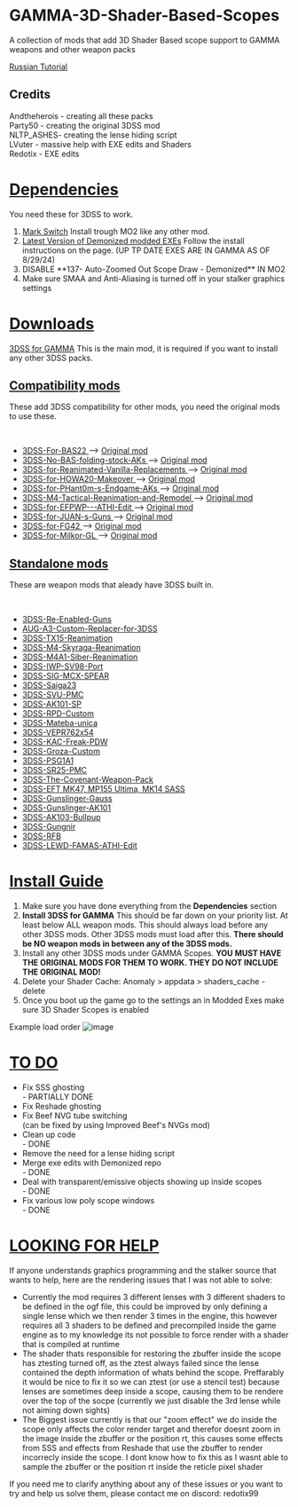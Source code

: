 # GAMMA-3D-Shader-Based-Scopes
A collection of mods that add 3D Shader Based scope support to GAMMA weapons and other weapon packs

<a href="https://github.com/Redotix/GAMMA-3D-Shader-Based-Scopes/blob/main/README-ru.md">Russian Tutorial</a>

<h2>Credits</h2>
Andtheherois - creating all these packs<br/>
Party50 - creating the original 3DSS mod<br/>
NLTP_ASHES- creating the lense hiding script<br/>
LVuter - massive help with EXE edits and Shaders<br/>
Redotix - EXE edits<br/>

<h1><u> Dependencies </u></h1>
You need these for 3DSS to work.
<ol>
  <li><a href="https://github.com/andtheherois/Mark-Switch-10-GAMMA-ver./releases">Mark Switch</a> Install trough MO2 like any other mod.</li>
  <li><a href="https://github.com/themrdemonized/STALKER-Anomaly-modded-exes">Latest Version of Demonized modded EXEs</a> Follow the install instructions on the page. (UP TP DATE EXES ARE IN GAMMA AS OF 8/29/24)</li>
  <li>DISABLE **137- Auto-Zoomed Out Scope Draw - Demonized** IN MO2</li>
  <li>Make sure SMAA and Anti-Aliasing is turned off in your stalker graphics settings</li>
</ol>

<h1><u> Downloads </u></h1>

  <a href="https://github.com/Redotix/3DSS-for-GAMMA/releases">3DSS for GAMMA</a>
  This is the main mod, it is required if you want to install any other 3DSS packs.

<h2><u>Compatibility mods</u></h2>
<p>These add 3DSS compatibility for other mods, you need the original mods to use these.</p><br />
<ul>
  <li><a href="https://github.com/andtheherois/3DSS-For-BAS22/releases">
    3DSS-For-BAS22
  </a> --> <a href="https://github.com/andtheherois/3DSS-For-BAS22/blob/main/README.md">
    Original mod</a></li>
  
  <li><a href="https://github.com/andtheherois/3DSS-No-BAS-folding-stock-AKs/releases">
    3DSS-No-BAS-folding-stock-AKs
  </a> --> <a href="https://github.com/andtheherois/3DSS-No-BAS-folding-stock-AKs/blob/main/README.md">
    Original mod</a></li>
    
  <li><a href="https://github.com/andtheherois/3DSS-for-Reanimated-Vanilla-Replacements/releases">
    3DSS-for-Reanimated-Vanilla-Replacements
  </a> --> <a href="https://github.com/andtheherois/3DSS-for-Reanimated-Vanilla-Replacements/blob/main/README.md">
    Original mod</a></li>
    
  <li><a href="https://github.com/andtheherois/3DSS-for-HOWA20-Makeover/releases">
    3DSS-for-HOWA20-Makeover
  </a> --> <a href="https://github.com/andtheherois/3DSS-for-HOWA20-Makeover/blob/main/README.md">
    Original mod</a></li>
    
  <li><a href="https://github.com/andtheherois/3DSS-for-Phant0m-s-Endgame-AKs/releases">
    3DSS-for-PHant0m-s-Endgame-AKs
  </a> --> <a href="https://github.com/andtheherois/3DSS-for-Phant0m-s-Endgame-AKs/blob/main/README.md">
    Original mod</a></li>
    
  <li><a href="https://github.com/andtheherois/3DSS-M4-Tactical-Reanimation-and-Remodel/releases">
    3DSS-M4-Tactical-Reanimation-and-Remodel
  </a> --> <a href="https://github.com/andtheherois/3DSS-M4-Tactical-Reanimation-and-Remodel/blob/main/README.md">
    Original mod</a></li>

  <li><a href="https://github.com/andtheherois/3DSS-for-EFPWP---ATHI-Edit/releases">
    3DSS-for-EFPWP---ATHI-Edit
  </a> --> <a href="https://github.com/andtheherois/3DSS-for-EFPWP---ATHI-Edit/blob/main/README.md">
    Original mod</a></li>
                   
  <li><a href="https://github.com/andtheherois/3DSS-for-JUAN-s-Guns/releases">
    3DSS-for-JUAN-s-Guns
  </a> --> <a href="https://github.com/andtheherois/3DSS-for-JUAN-s-Guns/blob/main/README.md">
    Original mod</a></li>
        
  <li><a href="https://github.com/andtheherois/3DSS-for-FG42/releases">
    3DSS-for-FG42
  </a> --> <a href="https://github.com/andtheherois/3DSS-for-FG42/blob/main/README.md">
    Original mod</a></li>
               
  <li><a href="https://github.com/andtheherois/3DSS-for-Milkor-GL/releases">
    3DSS-for-Milkor-GL
  </a> --> <a href="https://github.com/andtheherois/3DSS-for-Milkor-GL/blob/main/README.md">
    Original mod</a></li>
</ul>

<h2><u>Standalone mods</u></h2>
<p></p>These are weapon mods that aleady have 3DSS built in.</p><br />
<ul>
  <li><a href="https://github.com/andtheherois/3DSS-Re-Enabled-Guns/releases">
    3DSS-Re-Enabled-Guns</a></li>
  
  <li><a href="https://github.com/andtheherois/AUG-A3-Custom-Replacer-for-3DSS/releases">
    AUG-A3-Custom-Replacer-for-3DSS</a></li>
  
  <li><a href="https://github.com/andtheherois/3DSS-TX15-Reanimation/releases">
    3DSS-TX15-Reanimation</a></li>
      
  <li><a href="https://github.com/andtheherois/3DSS-M4-Skyraga-Reanimation/releases">
    3DSS-M4-Skyraga-Reanimation</a></li>
      
  <li><a href="https://github.com/andtheherois/3DSS-M4A1-Siber-Reanimation/releases">
    3DSS-M4A1-Siber-Reanimation</a></li>
      
  <li><a href="https://github.com/andtheherois/3DSS-IWP-SV98-Port/releases">
    3DSS-IWP-SV98-Port</a></li>

  <li><a href="https://github.com/andtheherois/3DSS-for-SIG-SPEAR/releases">
    3DSS-SIG-MCX-SPEAR</a></li>

  <li><a href="https://github.com/andtheherois/3DSS-Saiga23/releases">
    3DSS-Saiga23</a></li>
    
  <li><a href="https://github.com/andtheherois/3DSS-SVU-PMC/releases">
    3DSS-SVU-PMC</a></li>
    
  <li><a href="https://github.com/andtheherois/3DSS-AK101-SP/releases">
    3DSS-AK101-SP</a></li>    

  <li><a href="https://github.com/andtheherois/3DSS-RPD-Custom/releases">
    3DSS-RPD-Custom</a></li>
    
  <li><a href="https://github.com/andtheherois/3DSS-Mateba-Unica/releases">
    3DSS-Mateba-unica</a></li>
    
  <li><a href="https://github.com/andtheherois/3DSS-VEPR762x544/releases">
    3DSS-VEPR762x54</a></li>
    
  <li><a href="https://github.com/andtheherois/3DSS-KAC-Freak-PDW/releases">
    3DSS-KAC-Freak-PDW</a></li>
    
  <li><a href="https://github.com/andtheherois/3DSS-Groza-Custom/releases">
    3DSS-Groza-Custom</a></li> 

  <li><a href="https://github.com/andtheherois/3DSS-PSG1A1/releases">
    3DSS-PSG1A1</a></li>   

  <li><a href="https://github.com/andtheherois/3DSS-SR25-PMC/releases">
    3DSS-SR25-PMC</a></li>
    
  <li><a href="https://github.com/andtheherois/3DSS-The-Covenant-Weapon-Pack/releases">
    3DSS-The-Covenant-Weapon-Pack</a></li>

  <li><a href="https://github.com/andtheherois/3DSS-EFT-Weapons-pack/releases">
    3DSS-EFT MK47, MP155 Ultima, MK14 SASS</a></li>
    
  <li><a href="https://github.com/andtheherois/3DSS-Gunslinger-Gauss/releases">
    3DSS-Gunslinger-Gauss</a></li> 
    
   <li><a href="https://github.com/andtheherois/3DSS-Gunslinger-Ak101/releases">
    3DSS-Gunslinger-AK101</a></li> 
    
   <li><a href="https://github.com/andtheherois/3DSS-AK103-Bullpup/releases">
    3DSS-AK103-Bullpup</a></li>    

  <li><a href="https://github.com/andtheherois/3DSS-Gungnir/releases">
    3DSS-Gungnir</a></li> 
    
   <li><a href="https://github.com/andtheherois/3DSS-RFB/releases">
    3DSS-RFB</a></li>   
  <li><a href="https://github.com/andtheherois/3DSS-LEWD-FAMAS/releases">
    3DSS-LEWD-FAMAS-ATHI-Edit</a></li>    
</ul>

<h1><u> Install Guide </u></h1>

<ol>
  <li>Make sure you have done everything from the <b>Dependencies</b> section</li>
  <li><b>Install 3DSS for GAMMA</b> This should be far down on your priority list. At least below ALL weapon mods. This should always load before any other 3DSS mods. Other 3DSS mods must load after this. <b>There should be NO weapon mods in between any of the 3DSS mods.</b></li>
  <li>Install any other 3DSS mods under GAMMA Scopes. <b>YOU MUST HAVE THE ORIGINAL MODS FOR THEM TO WORK. THEY DO NOT INCLUDE THE ORIGINAL MOD!</b></li>
  <li>Delete your Shader Cache: Anomaly > appdata > shaders_cache - delete</li>
  <li>Once you boot up the game go to the settings an in Modded Exes make sure 3D Shader Scopes is enabled</li>
</ol>

Example load order
![image](https://github.com/Redotix/GAMMA-3D-Shader-Based-Scopes/assets/118221809/3cdfad76-f9a1-493e-a1bd-4cda7325e21b)


<h1><u> TO DO </u></h1>
<ul>
  <li> Fix SSS ghosting</li> - PARTIALLY DONE
  <li> Fix Reshade ghosting</li>
  <li> Fix Beef NVG tube switching</li> (can be fixed by using Improved Beef's NVGs mod)
  <li> Clean up code</li> - DONE
  <li> Remove the need for a lense hiding script </li>
  <li> Merge exe edits with Demonized repo</li> - DONE
  <li> Deal with transparent/emissive objects showing up inside scopes</li> - DONE
  <li> Fix various low poly scope windows</li> - DONE
</ul>

<h1><u> LOOKING FOR HELP </u></h1>
If anyone understands graphics programming and the stalker source that wants to help, here are the rendering issues that I was not able to solve:

<ul>
  <li> Currently the mod requires 3 different lenses with 3 different shaders to be defined in the ogf file, this could be improved by only defining a single lense which we then render 3 times in the engine, this however requires all 3 shaders to be defined and precompiled inside the game engine as to my knowledge its not possible to force render with a shader that is compiled at runtime</li>
  <li> The shader thats responsible for restoring the zbuffer inside the scope has ztesting turned off, as the ztest always failed since the lense contained the depth information of whats behind the scope. Preffarably it would be nice to fix it so we can ztest (or use a stencil test) because lenses are sometimes deep inside a scope, causing them to be rendere over the top of the socpe (currently we just disable the 3rd lense while not aiming down sights)</li>
  <li> The Biggest issue currently is that our "zoom effect" we do inside the scope only affects the color render target and therefor doesnt zoom in the image inside the zbuffer or the position rt, this causes some effects from SSS and effects from Reshade that use the zbuffer to render incorrecly inside the scope. I dont know how to fix this as I wasnt able to sample the zbuffer or the position rt inside the reticle pixel shader</li>
</ul>

If you need me to clarify anything about any of these issues or you want to try and help us solve them, please contact me on discord: redotix99
